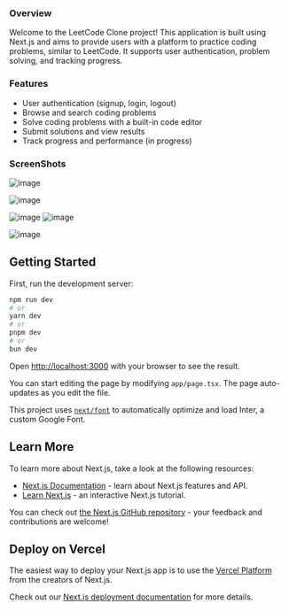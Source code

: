 ### Overview
Welcome to the LeetCode Clone project! This application is built using Next.js and aims to provide users with a platform to practice coding problems, similar to LeetCode. It supports user authentication, problem solving, and tracking progress.

### Features
- User authentication (signup, login, logout)
- Browse and search coding problems
- Solve coding problems with a built-in code editor
- Submit solutions and view results
- Track progress and performance (in progress)

### ScreenShots
![image](https://github.com/Socialfew146575/LeetCode-Clone/assets/95147819/c28fa02b-7594-410d-90d7-1cecd0c64d69)

![image](https://github.com/Socialfew146575/LeetCode-Clone/assets/95147819/90a97334-c4af-4661-aeda-3c620fbb5818)


![image](https://github.com/Socialfew146575/LeetCode-Clone/assets/95147819/7598b402-ae45-4c64-bdb1-e6b092f23557)
![image](https://github.com/Socialfew146575/LeetCode-Clone/assets/95147819/0abd37f8-0d75-4d78-8437-ea384d0acd56)

![image](https://github.com/Socialfew146575/LeetCode-Clone/assets/95147819/671886c9-0e84-4bcf-b4cf-a4126ea190f0)




## Getting Started

First, run the development server:

```bash
npm run dev
# or
yarn dev
# or
pnpm dev
# or
bun dev
```

Open [http://localhost:3000](http://localhost:3000) with your browser to see the result.

You can start editing the page by modifying `app/page.tsx`. The page auto-updates as you edit the file.

This project uses [`next/font`](https://nextjs.org/docs/basic-features/font-optimization) to automatically optimize and load Inter, a custom Google Font.

## Learn More

To learn more about Next.js, take a look at the following resources:

- [Next.js Documentation](https://nextjs.org/docs) - learn about Next.js features and API.
- [Learn Next.js](https://nextjs.org/learn) - an interactive Next.js tutorial.

You can check out [the Next.js GitHub repository](https://github.com/vercel/next.js/) - your feedback and contributions are welcome!

## Deploy on Vercel

The easiest way to deploy your Next.js app is to use the [Vercel Platform](https://vercel.com/new?utm_medium=default-template&filter=next.js&utm_source=create-next-app&utm_campaign=create-next-app-readme) from the creators of Next.js.

Check out our [Next.js deployment documentation](https://nextjs.org/docs/deployment) for more details.
